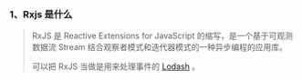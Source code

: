 ### 1、Rxjs 是什么

> RxJS 是 Reactive Extensions for JavaScript 的缩写，是一个基于可观测数据流 Stream 结合观察者模式和迭代器模式的一种异步编程的应用库。
>
> 可以把 RxJS 当做是用来处理事件的 [Lodash](https://lodash.com/) 。



